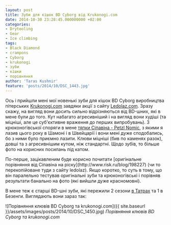 ```yaml
---
layout: post
title: Зуби для кішок BD Cyborg від Krukonogi.com
date: 2014-10-30 23:28:45.000000000 +02:00
categories:
- Drytooling
- Gear
- Ice climbing
tags:
- Black Diamond
- crampons
- Cyborg
- krukonogi
- зуби
- кішки
- порівняння
author: 'Taras Kushnir'
feature: 'posts/2014/10/DSC_1443.jpg'
---
```


Ось і прийшли мені мої новенькі зуби для кішок BD Cyborg виробництва пітерських [Krukonogi.com](http://krukonogi.com) завдяки акції з сайту [Ledolaz.com](http://ledolaz.com/). Зразу скажу, на вигляд вони досить сильно відрізняються від BD-шних, які в мене були до того. Кут набагато агресивніший і на вигляд вони худіші (та міцніші, але це суб'єктивне враження до перших випробувань). З крюконогівської споряги в мене <a title="Обновка спорядження – Petzl Nomic" href="http://jamming.com.ua/%d0%be%d0%b1%d0%bd%d0%be%d0%b2%d0%ba%d0%b0-%d1%81%d0%bf%d0%be%d1%80%d1%8f%d0%b4%d0%b6%d0%b5%d0%bd%d0%bd%d1%8f-petzl-nomic/" target="_blank" rel="noopener noreferrer">тяпки Сіпавіна - Petzl Nomic</a>, з якими я лазив цього року в Шамоні і в Швейцарії і вони мені дуже сподобались, бо з ними було приємно лазити. Клюви міцніші (бив по каменях разок), довші та з агресивнішим кутом, ніж стандартні. Щодо зубів, то більше фото на корисних посилань під катом.

<!--more-->По-перше, зацікавленим буде корисно почитати [оригінальне порівняння від Сіпавіна на ріску](http://www.risk.ru/blog/198227) (чи то перекопійоване туди з сайту ledolaz). Якщо коротко, то суть в тому, що він паралельно тестував оригінальні зуби та крюконогівські і порівняв результати банально на фото (які вийшли дуже красномовні).

В мене теж є старші BD-шні зуби, які пережили 2 сезони <a title="Зимовий виїзд у Високі Татри 2014" href="http://jamming.com.ua/%d0%b7%d0%b8%d0%bc%d0%be%d0%b2%d0%b8%d0%b9-%d0%b2%d0%b8%d1%97%d0%b7%d0%b4-%d1%83-%d0%b2%d0%b8%d1%81%d0%be%d0%ba%d1%96-%d1%82%d0%b0%d1%82%d1%80%d0%b8-2014/" target="_blank" rel="noopener noreferrer">в Татрах</a> та 1 в Безенги. Виглядають вони зараз так:

![Порівняння клювів BD Cyborg та krukonogi.com]({{ site.baseurl }}/assets/images/posts/2014/10/DSC_1450.jpg)
*Порівняння клювів BD Cyborg та krukonogi.com*

